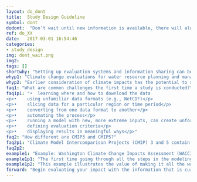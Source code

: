 ```yaml
---
layout: do_dont
title:  Study Design Guideline
symbol: dont
dodont:  "Don’t wait until new information is available, there will always be new research and models coming soon"
ref: do_XX 
date:   2017-03-01 16:54:46
categories:
- study_design
img: dont_wait.png
img2: 
tags: []
shortwhy: "Setting up evaluation systems and information sharing can be done in advance of finalize results."
whyp1: "Climate change evaluations for water resource planning and management usually require data processing and linking one model’s output to the next model’s input (Reclamation 2016; Brekke et al. 2009).  Therefore, setting up and running the model chain in its entirety with a single simulation is arguably a large portion of the work, especially if processes can be automated (see section 4.8).  Each step can have unforeseen challenges, and important lessons that might reshape how project goals are achieved.  For example, having preliminary numbers to work with can help refine evaluation criteria (Table 2).  Early feedback on how the information is shared can prevent time being wasted creating information that is not useful. Additionally, in many cases, the newest scenarios provide similar trends to earlier versions and can be useful for preliminary evaluations."
whyp2: "Earlier consideration of climate impacts has the potential to save resources, as it is easier to include climate vulnerability assessments during the design phase of a project rather than having to restructure mature facilities (PIEVC 2008)."
faq1: "What are common challenges the first time a study is conducted?"
faq1p1: "•	learning where and how to download the data
<p>•	using unfamiliar data formats (e.g., NetCDF)</p>
<p>•	slicing data for a particular region or time period</p>
<p>•	converting from one data format to another</p>
<p>•	automating the process</p>
<p>•	running a model with new, more extreme inputs, can create unforeseen errors</p>
<p>•	defining evaluation criteria</p>
<p>•	displaying results in meaningful ways</p>"
faq2: "How different are CMIP3 and CMIP5?" 
faq2p1: "Climate Model Intercomparison Projects (CMIP) 3 and 5 contain archives of future climate scenarios that differ in: number of models, the model versions, and their emission levels.  Regional comparisons show some differences (e.g., Knutti and Sedláček 2013; Sun et al. 2015; Rupp et al. 2016).  However, both datasets capture the global-scale features (temperature and precipitation changes) of climate change similarly (Rogelj et al. 2012; Knutti and Sedláček 2013; Sun et al. 2015).  As such, at a IPCC Expert Meeting on Assessing and Combining Multi Model Climate Projections CMIP5 is seen as an addition to rather than a replacement of CMIP3 (Knutti et al. 2010a; https://gdo-dcp.ucllnl.org)."
faq2p2:
example1: "Example: Washington Climate Change Impacts Assessment (WACCIA)"
example1p1: "The first time going through all the steps in the modeling chain can reveal the need for changes in earlier steps, as experienced in the WACCIA. The goal of this assessment was to update climate change scenarios and use them to assess climate impacts on nine key sectors in the state of Washington, including hydrology and water resources (Elsner et al. 2010; Vano et al. 2010a,b). The assessment used a chain of models approach that used output from 20 global climate models, two emission levels, for three future periods, downscaled, run through a hydrologic model, then run through a reservoir operations model to assess impacts. In the first year of the project, when simulations were run through reservoir operation models, unforeseen errors arose.  First, the team realized their configuration of the disaggregation of monthly to daily data contained unrealistic daily precipitation estimates that were artifacts of the subsampling – in short, a few isolated storms in dry months were sampled too frequently in wet months. This discovery prompted a reconsideration of the downscaling technique and a delta method was used instead.  These challenges are described in Hamlet et al. (2011) along with a new downscaling technique designed to overcome these challenges in future work. Second, new streamflow conditions required several alterations to the reservoir models that would enable them to continue to run (e.g., extending the interpolation of anticipated flow values in September).  Modifications were possible (e.g., described in Vano et al. (2010b)), but required considerations best not left until the end of the project."
example1p2: "This example illustrates the value of making it all the way through the modeling chain prior to completing all simulations at a single step.  Additionally, more extreme scenarios are more likely to break a reservoir model or other impacts model and can be useful in uncovering possible model modifications early on."
forward: "Begin evaluating your impact with the information that is currently available, with the mindset that more information will be coming. Set up interim products that can test the process and, if appropriate, give information users an opportunity to provide early feedback."
---
```

